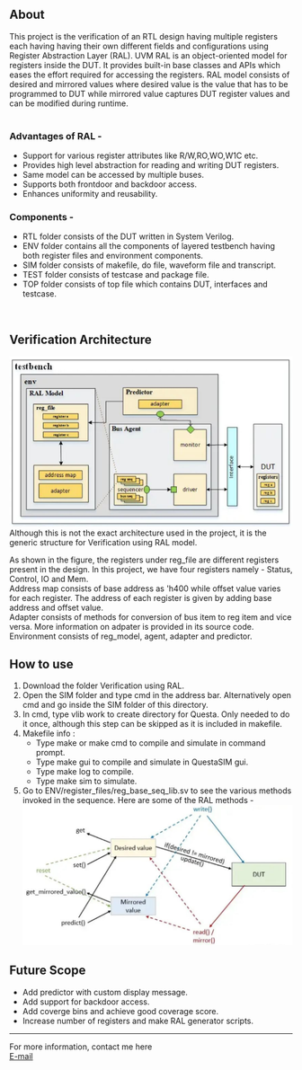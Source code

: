 <h2>About</h2>
This project is the verification of an RTL design having multiple registers each having having their own different fields and configurations using Register Abstraction Layer (RAL).
UVM RAL is an object-oriented model for registers inside the DUT. It provides built-in base classes and APIs which eases the effort required for accessing the registers.
RAL model consists of desired and mirrored values where desired value is the value that has to be programmed to DUT while mirrored value captures DUT register values and can be modified during runtime.<br>
<br><h3> Advantages of RAL - </h3> 
<ul>
<li> Support for various register attributes like R/W,RO,WO,W1C etc.
<li> Provides high level abstraction for reading and writing DUT registers.
<li> Same model can be accessed by multiple buses.
<li> Supports both frontdoor and backdoor access.
<li> Enhances uniformity and reusability.
</ul>
<h3> Components - </h3>
<ul>
<li> RTL folder consists of the DUT written in System Verilog. 
<li> ENV folder contains all the components of layered testbench having both register files and environment components.
<li> SIM folder consists of makefile, do file, waveform file and transcript.
<li> TEST folder consists of testcase and package file.
<li> TOP folder consists of top file which contains DUT, interfaces and testcase. 
</ul><br>
<h2>Verification Architecture</h2>
<img src="https://github.com/AlPrime2k1/UVM/blob/main/Verification%20using%20RAL/ARCH.JPG">
</br>
Although this is not the exact architecture used in the project, it is the generic structure for Verification using RAL model.<p>
As shown in the figure, the registers under reg_file are different registers present in the design. In this project, we have four registers namely - Status, Control, IO and Mem.<br>
Address map consists of base address as 'h400 while offset value varies for each register. The address of each register is given by adding base address and offset value.<br>
Adapter consists of methods for conversion of bus item to reg item and vice versa. More information on adpater is provided in its source code.<br>
Environment consists of reg_model, agent, adapter and predictor.
<h2>How to use</h2>
<ol>
  <li> Download the folder Verification using RAL.
  <li> Open the SIM folder and type cmd in the address bar. Alternatively open cmd and go inside the SIM folder of this directory.
  <li> In cmd, type vlib work to create directory for Questa. Only needed to do it once, although this step can be skipped as it is included in makefile.
  <li> Makefile info : <ul>
    <li> Type make or make cmd to compile and simulate in command prompt.
    <li> Type make gui to compile and simulate in QuestaSIM gui.
    <li> Type make log to compile.
    <li> Type make sim to simulate.
    </ul>
  <li> Go to ENV/register_files/reg_base_seq_lib.sv to see the various methods invoked in the sequence. Here are some of the RAL methods - <br><img src = "https://github.com/AlPrime2k1/UVM/blob/main/Verification%20using%20RAL/API.JPG">
    </ol>

<h2>Future Scope</h2>
<ul>
  <li> Add predictor with custom display message.
  <li> Add support for backdoor access.
  <li> Add coverge bins and achieve good coverage score.
  <li> Increase number of registers and make RAL generator scripts.
</ul>
<hr>
 
<footer>
  For more information, contact me here<br>
  <a href="mailto:kirti.kumar2k1@gmail.com">E-mail</a></p>
</footer>
